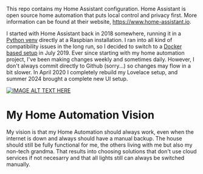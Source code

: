 This repo contains my Home Assistant configuration. Home Assistant is open source home automation that puts local control and privacy first. More information can be found at their website, https://www.home-assistant.io.

I started with Home Assistant back in 2018 somewhere, running it in a [Python venv](https://www.home-assistant.io/installation) directly at a Raspbian installation. I ran into all kind of compatibility issues in the long run, so I decided to switch to a [Docker based setup](https://www.home-assistant.io/installation) in July 2019. Ever since starting with my home automation project, I've been making changes weekly and sometimes daily. However, I don't always commit directly to Github (sorry...) so changes may flow in a bit slower. In April 2020 I completely rebuild my Lovelace setup, and summer 2024 brought a complete new UI setup.

[![IMAGE ALT TEXT HERE](https://img.youtube.com/vi/Gfjz0f2YXJs/0.jpg)](https://www.youtube.com/watch?v=Gfjz0f2YXJs)


# My Home Automation Vision

My vision is that my Home Automation should always work, even when the internet is down and always should have a manual backup. The house should still be fully functional for me, the others living with me but also my non-tech grandma. That results into choosing solutions that don't use cloud services if not necesarry and that all lights still can always be switched manually.
